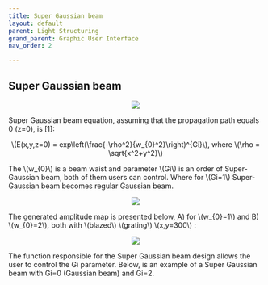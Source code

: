 ```yaml
---
title: Super Gaussian beam
layout: default
parent: Light Structuring
grand_parent: Graphic User Interface
nav_order: 2

---
```

## [](#header-2)Super Gaussian beam

<script id="MathJax-script" async src="https://cdn.jsdelivr.net/npm/mathjax@3/es5/tex-mml-chtml.js"></script>
<p align="center">
  <img src="/BCAA_tutorial/assets/images/Gaussian_beam.png">
</p>
Super Gaussian beam equation, assuming that the propagation path equals 0 (z=0), is [1]:
<p align="center">
\(E(x,y,z=0) = exp\left(\frac{-\rho^2}{w_{0}^2}\right)^{Gi}\), where \(\rho = \sqrt{x^2+y^2}\)
<p>
The \(w_{0}\) is a beam waist and parameter \(Gi\) is an order of Super-Gaussian beam, both of them users can control. Where for \(Gi=1\) Super-Gaussian beam becomes regular Gaussian beam.
<p align="center">
  <img src="/BCAA_tutorial/assets/images/Beam_waist.png">
</p>
The generated amplitude map is presented below, A) for \(w_{0}=1\) and B) \(w_{0}=2\), both with \(blazed\) \(grating\) \(x,y=300\) :
<p align="center">
  <img src="/BCAA_tutorial/assets/images/Gauss1_2.png">
</p>


The function responsible for the Super Gaussian beam design allows the user to control the Gi parameter. 
Below, is an example of a Super Gaussian beam with Gi=0 (Gaussian beam) and Gi=2. 


 


